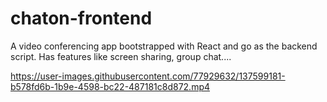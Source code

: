 # chaton-frontend
A video conferencing app bootstrapped with React and go as the backend script. Has features like screen sharing, group chat....


https://user-images.githubusercontent.com/77929632/137599181-b578fd6b-1b9e-4598-bc22-487181c8d872.mp4


